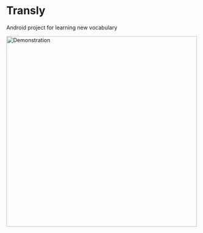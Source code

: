 # Transly
Android project for learning new vocabulary


<img src="https://github.com/SvetoforColumb/Transly/raw/master/int.gif" width="500" alt="Demonstration">
